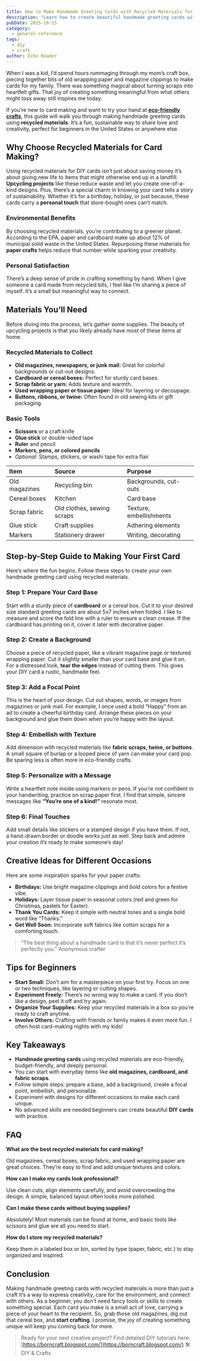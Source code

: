 ```yaml
---
title: How to Make Handmade Greeting Cards with Recycled Materials for Beginners
description: "Learn how to create beautiful handmade greeting cards with recycled materials! Our easy tips and tricks are perfect for beginners looking to get crafty."
pubDate: 2025-10-15
category:
  - general-reference
tags:
  - diy 
  - craft 
author: Echo Reader
---
```

When I was a kid, I’d spend hours rummaging through my mom’s craft box, piecing together bits of old wrapping paper and magazine clippings to make cards for my family. There was something magical about turning scraps into heartfelt gifts. That joy of creating something meaningful from what others might toss away still inspires me today. 

If you’re new to card making and want to try your hand at [**eco-friendly crafts**](https://echoreading.vercel.app/), this guide will walk you through making handmade greeting cards using **recycled materials**. It’s a fun, sustainable way to share love and creativity, perfect for beginners in the United States or anywhere else.

## Why Choose Recycled Materials for Card Making?

Using recycled materials for DIY cards isn’t just about saving money it’s about giving new life to items that might otherwise end up in a landfill. **Upcycling projects** like these reduce waste and let you create one-of-a-kind designs. Plus, there’s a special charm in knowing your card tells a story of sustainability. Whether it’s for a birthday, holiday, or just because, these cards carry a **personal touch** that store-bought ones can’t match.

### Environmental Benefits

By choosing recycled materials, you’re contributing to a greener planet. According to the EPA, paper and cardboard make up about 12% of municipal solid waste in the United States. Repurposing these materials for **paper crafts** helps reduce that number while sparking your creativity.

### Personal Satisfaction

There’s a deep sense of pride in crafting something by hand. When I give someone a card made from recycled bits, I feel like I’m sharing a piece of myself. It’s a small but meaningful way to connect.

## Materials You’ll Need

Before diving into the process, let’s gather some supplies. The beauty of upcycling projects is that you likely already have most of these items at home.

### Recycled Materials to Collect

* **Old magazines, newspapers, or junk mail:** Great for colorful backgrounds or cut-out designs.
* **Cardboard or cereal boxes:** Perfect for sturdy card bases.
* **Scrap fabric or yarn:** Adds texture and warmth.
* **Used wrapping paper or tissue paper:** Ideal for layering or decoupage.
* **Buttons, ribbons, or twine:** Often found in old sewing kits or gift packaging.

### Basic Tools

* **Scissors** or a craft knife
* **Glue stick** or double-sided tape
* **Ruler** and pencil
* **Markers, pens, or colored pencils**
* *Optional:* Stamps, stickers, or washi tape for extra flair

| Item | Source | Purpose |
| :--- | :--- | :--- |
| Old magazines | Recycling bin | Backgrounds, cut-outs |
| Cereal boxes | Kitchen | Card base |
| Scrap fabric | Old clothes, sewing scraps | Texture, embellishments |
| Glue stick | Craft supplies | Adhering elements |
| Markers | Stationery drawer | Writing, decorating |

## Step-by-Step Guide to Making Your First Card

Here’s where the fun begins. Follow these steps to create your own handmade greeting card using recycled materials.

### Step 1: Prepare Your Card Base

Start with a sturdy piece of **cardboard** or a cereal box. Cut it to your desired size standard greeting cards are about 5x7 inches when folded. I like to measure and score the fold line with a ruler to ensure a clean crease. If the cardboard has printing on it, cover it later with decorative paper.

### Step 2: Create a Background

Choose a piece of recycled paper, like a vibrant magazine page or textured wrapping paper. Cut it slightly smaller than your card base and glue it on. For a distressed look, **tear the edges** instead of cutting them. This gives your DIY card a rustic, handmade feel.

### Step 3: Add a Focal Point

This is the heart of your design. Cut out shapes, words, or images from magazines or junk mail. For example, I once used a bold “Happy” from an ad to create a cheerful birthday card. Arrange these pieces on your background and glue them down when you’re happy with the layout.

### Step 4: Embellish with Texture

Add dimension with recycled materials like **fabric scraps, twine, or buttons**. A small square of burlap or a looped piece of yarn can make your card pop. Be sparing less is often more in eco-friendly crafts.

### Step 5: Personalize with a Message

Write a heartfelt note inside using markers or pens. If you’re not confident in your handwriting, practice on scrap paper first. I find that simple, sincere messages like **“You’re one of a kind!”** resonate most.

### Step 6: Final Touches

Add small details like stickers or a stamped design if you have them. If not, a hand-drawn border or doodle works just as well. Step back and admire your creation it’s ready to make someone’s day!

## Creative Ideas for Different Occasions

Here are some inspiration sparks for your paper crafts:

* **Birthdays:** Use bright magazine clippings and bold colors for a festive vibe.
* **Holidays:** Layer tissue paper in seasonal colors (red and green for Christmas, pastels for Easter).
* **Thank You Cards:** Keep it simple with neutral tones and a single bold word like “Thanks.”
* **Get Well Soon:** Incorporate soft fabrics like cotton scraps for a comforting touch.

> “The best thing about a handmade card is that it’s never perfect it’s perfectly you.”  Anonymous crafter

## Tips for Beginners

* **Start Small:** Don’t aim for a masterpiece on your first try. Focus on one or two techniques, like layering or cutting shapes.
* **Experiment Freely:** There’s no wrong way to make a card. If you don’t like a design, peel it off and try again.
* **Organize Your Supplies:** Keep your recycled materials in a box so you’re ready to craft anytime.
* **Involve Others:** Crafting with friends or family makes it even more fun. I often host card-making nights with my kids!


## Key Takeaways

* **Handmade greeting cards** using recycled materials are eco-friendly, budget-friendly, and deeply personal.
* You can start with everyday items like **old magazines, cardboard, and fabric scraps**.
* Follow simple steps: prepare a base, add a background, create a focal point, embellish, and personalize.
* Experiment with designs for different occasions to make each card unique.
* No advanced skills are needed beginners can create beautiful **DIY cards** with practice.

## FAQ

**What are the best recycled materials for card making?**

Old magazines, cereal boxes, scrap fabric, and used wrapping paper are great choices. They’re easy to find and add unique textures and colors.

**How can I make my cards look professional?**

Use clean cuts, align elements carefully, and avoid overcrowding the design. A simple, balanced layout often looks more polished.

**Can I make these cards without buying supplies?**

Absolutely! Most materials can be found at home, and basic tools like scissors and glue are all you need to start.

**How do I store my recycled materials?**

Keep them in a labeled box or bin, sorted by type (paper, fabric, etc.) to stay organized and inspired.

## Conclusion

Making handmade greeting cards with recycled materials is more than just a craft it’s a way to express creativity, care for the environment, and connect with others. As a beginner, you don’t need fancy tools or skills to create something special. Each card you make is a small act of love, carrying a piece of your heart to the recipient. So, grab those old magazines, dig out that cereal box, and **start crafting**. I promise, the joy of creating something unique will keep you coming back for more.

> Ready for your next creative project? Find detailed DIY tutorials here: [https://borncraft.blogspot.com/](https://borncraft.blogspot.com/) 🛠️ DIY & Crafts
